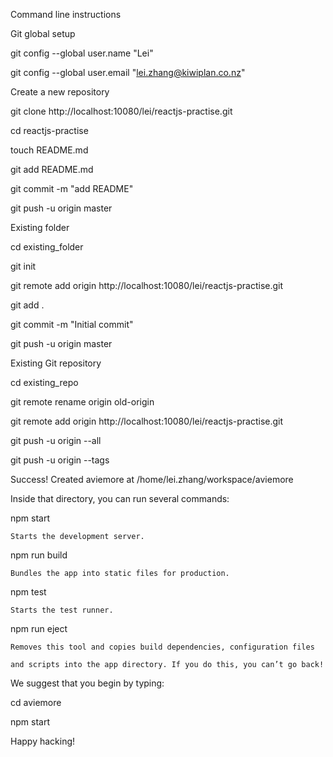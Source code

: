 Command line instructions

Git global setup

git config --global user.name "Lei"

git config --global user.email "lei.zhang@kiwiplan.co.nz"

Create a new repository

git clone http://localhost:10080/lei/reactjs-practise.git

cd reactjs-practise

touch README.md

git add README.md

git commit -m "add README"

git push -u origin master


Existing folder

cd existing_folder

git init

git remote add origin http://localhost:10080/lei/reactjs-practise.git

git add .

git commit -m "Initial commit"


git push -u origin master

Existing Git repository

cd existing_repo

git remote rename origin old-origin

git remote add origin http://localhost:10080/lei/reactjs-practise.git

git push -u origin --all

git push -u origin --tags

Success! Created aviemore at /home/lei.zhang/workspace/aviemore

Inside that directory, you can run several commands:


  npm start

    Starts the development server.


  npm run build

    Bundles the app into static files for production.

  npm test

    Starts the test runner.

  npm run eject

    Removes this tool and copies build dependencies, configuration files

    and scripts into the app directory. If you do this, you can’t go back!

We suggest that you begin by typing:

  cd aviemore

  npm start

Happy hacking!